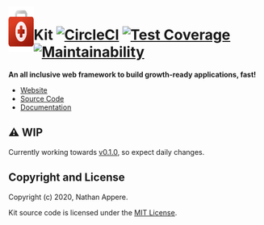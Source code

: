 <img align="left" width="50" height="90" src="https://raw.githubusercontent.com/rubykit/kit/master/docs/assets/images/rubykit-framework-logo.svg">

# Kit [![CircleCI](https://circleci.com/gh/rubykit/kit/tree/master.svg?style=shield)](https://circleci.com/gh/rubykit/kit/tree/master) [![Test Coverage](https://api.codeclimate.com/v1/badges/7adfebf44214207cd21b/test_coverage)](https://codeclimate.com/github/rubykit/kit/test_coverage) [![Maintainability](https://api.codeclimate.com/v1/badges/7adfebf44214207cd21b/maintainability)](https://codeclimate.com/github/rubykit/kit/maintainability)

**An all inclusive web framework to build growth-ready applications, fast!**

  * [Website]
  * [Source Code]
  * [Documentation]

[Website]: https://rubykit.org
[Source Code]: https://github.com/rubykit/kit
[Documentation]: https://docs.rubykit.org/

## ⚠️ WIP

Currently working towards [v0.1.0](https://github.com/rubykit/kit/projects/1), so expect daily changes.


## Copyright and License

Copyright (c) 2020, Nathan Appere.

Kit source code is licensed under the [MIT License](MIT-LICENSE).
